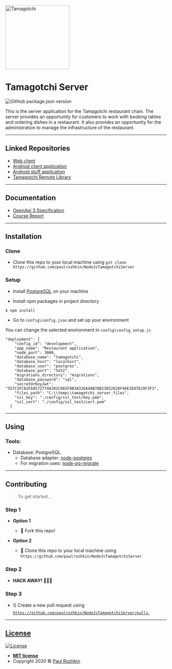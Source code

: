<a href="#">
    <img src="https://raw.githubusercontent.com/paulrozhkin/RestaurantClientApplication/master/app/src/main/res/drawable/logo.png" title="Tamagotchi" alt="Tamagotchi" width="200">
</a>

# Tamagotchi Server

![GitHub package.json version](https://img.shields.io/github/package-json/v/paulrozhkin/NodeJsTamagotchiServer)

This is the server application for the Tamagotchi restaurant chain.
The server provides an opportunity for customers to work with booking tables and ordering dishes in a restaurant.
It also provides an opportunity for the administration to manage the infrastructure of the restaurant.

---

## Linked Repositories
- [Web client](https://github.com/paulrozhkin/tamagotchi-web-client)
- [Android client application](https://github.com/paulrozhkin/tamagotch-android-client)
- [Android stuff application](https://github.com/ForsaiR/RestaurantEmployerApplication)
- [Tamagotchi Remote Library](https://github.com/paulrozhkin/tamagotchi-remote-library)

---

## Documentation
- [OpenApi 3 Specification](https://app.swaggerhub.com/apis/paul-rozhkin/itmo-tamagotchi/)
- [Course Report](https://docs.google.com/document/d/12Z9ZYv56fRUkFW4QWif3M2M6Dqp77mSlRNeztwmCf7Q/edit#)

---

## Installation

### Clone
- Clone this repo to your local machine using `git clone https://github.com/paulrozhkin/NodeJsTamagotchiServer`

### Setup

- Install [PostgreSQL](https://www.postgresql.org/download/) on your machine

- Install npm packages in project directory

```shell
$ npm install
```

- Go to `config\config.json` and set up your environment

You can change the selected environment in `config\config_setup.js`

```$xslt
"deployment": {
    "config_id": "development",
    "app_name": "Restaurant application",
    "node_port": 3000,
    "database_name": "tamagotchi",
    "database_host": "localhost",
    "database_user": "postgres",
    "database_port": "5432",
    "migrations_directory": "migrations",
    "database_password": "sql",
    "secretOrKeyJwt": "557C3FC82F68572774A392C865F8B3A32EA49B78B23D52628F46E3E87EC0F3F3",
    "files_path": "C:\\temp\\tamagotchi_server_files",
    "ssl_key": "./config/ssl_test/key.pem",
    "ssl_cert": "./config/ssl_test/cert.pem"
  }
```

---
## Using
### Tools:
- Database: PostgreSQL
    - Database adapter: [node-postgres](https://node-postgres.com/)
    - For migration uses: [node-pg-migrate](https://salsita.github.io/node-pg-migrate/#/)
---

## Contributing

> To get started...

### Step 1

- **Option 1**
    - 🍴 Fork this repo!

- **Option 2**
    - 👯 Clone this repo to your local machine using `https://github.com/paulrozhkin/NodeJsTamagotchiServer`

### Step 2

- **HACK AWAY!** 🔨🔨🔨

### Step 3

- 🔃 Create a new pull request using <a href="https://github.com/paulrozhkin/NodeJsTamagotchiServer/pulls" target="_blank">`https://github.com/paulrozhkin/NodeJsTamagotchiServer/pulls`.

---

## License

[![License](http://img.shields.io/:license-mit-blue.svg?style=flat-square)](http://badges.mit-license.org)

- **[MIT license](http://opensource.org/licenses/mit-license.php)**
- Copyright 2020 © <a href="https://github.com/paulrozhkin" target="_blank">Paul Rozhkin</a>.

